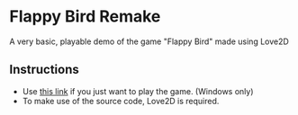 # Flappy Bird Remake

A very basic, playable demo of the game "Flappy Bird" made using Love2D

## Instructions

- Use [this link](https://cocoscientist.itch.io/flappy-bird-demo) if you just want to play the game. (Windows only)
- To make use of the source code, Love2D is required.
